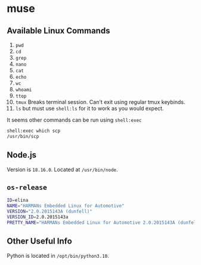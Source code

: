 # muse

## Available Linux Commands

1. `pwd`
2. `cd`
3. `grep`
4. `nano`
5. `cat`
6. `echo`
7. `wc`
8. `whoami`
9. `ttop`
10. `tmux` Breaks terminal session. Can't exit using regular tmux keybinds.
11. `ls` but must use `shell:ls` for it to work as you would expect.

It seems other commands can be run using `shell:exec`

```bash
shell:exec which scp
/usr/bin/scp
```

## Node.js

Version is `18.16.0`.
Located at `/usr/bin/node`.

## `os-release`

```bash
ID=elina
NAME="HARMANs Embedded Linux for Automotive"
VERSION="2.0.2015143A (dunfell)"
VERSION_ID=2.0.2015143a
PRETTY_NAME="HARMANs Embedded Linux for Automotive 2.0.2015143A (dunfell)"
```

## Other Useful Info

Python is located in `/opt/bin/python3.10`.
